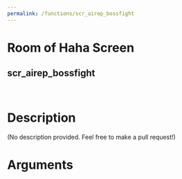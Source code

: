 ```yaml
---
permalink: /functions/scr_airep_bossfight
---
```

# Room of Haha Screen  
## scr_airep_bossfight  
&nbsp;  
# Description  
(No description provided. Feel free to make a pull request!) 
&nbsp;  
# Arguments


